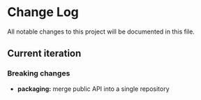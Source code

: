 # Change Log
All notable changes to this project will be documented in this file.

## Current iteration
### Breaking changes
- **packaging:** merge public API into a single repository
